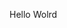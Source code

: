 Hello Wolrd



















































































































































































































































































































































































































































































































































































































































































































































































































































































































































































































































































































































































































































































































































































































































































































































































































































































































































































































































































































































































































































































































































































































































































































































































































































































































































































































































































































































































































































































































































































































































































































































































































































































































































































































































































































































































































































































































































































































































































































































































































































































































































































































































































































































































